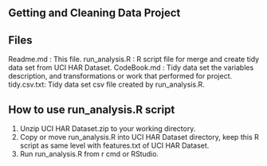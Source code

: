 ## Getting and Cleaning Data Project
## Files
Readme.md : This file. 
run_analysis.R : R script file for merge and create tidy data set from UCI HAR Dataset.
CodeBook.md : Tidy data set the variables description, and transformations or work that performed for project.
tidy.csv.txt: Tidy data set csv file created by run_analysis.R.

##   How to use run_analysis.R script
1. Unzip UCI HAR Dataset.zip to your working directory.
2. Copy or move run_analysis.R into UCI HAR Dataset directory, keep this R script as same level with features.txt of UCI HAR Dataset.
3. Run run_analysis.R from r cmd or RStudio.
